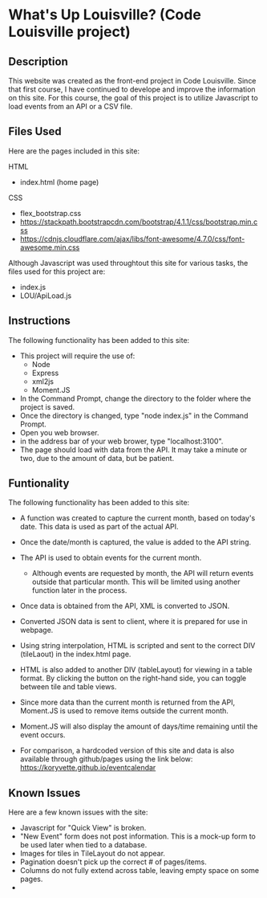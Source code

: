 # What's Up Louisville? (Code Louisville project)

## Description  
This website was created as the front-end project in Code Louisville.  Since that first course, I have continued to develope and improve the information on this site.  For this course, the goal of this project is to utilize Javascript to load events from an API or a CSV file.  
  
## Files Used
Here are the pages included in this site:  

HTML
* index.html (home page)
  
CSS  
* flex_bootstrap.css  
* https://stackpath.bootstrapcdn.com/bootstrap/4.1.1/css/bootstrap.min.css  
* https://cdnjs.cloudflare.com/ajax/libs/font-awesome/4.7.0/css/font-awesome.min.css
  
  
Although Javascript was used throughtout this site for various tasks, the files used for this project are:    
* index.js  
* LOU/ApiLoad.js

## Instructions  
The following functionality has been added to this site:
  
* This project will require the use of:  
   * Node  
   * Express
   * xml2js  
   * Moment.JS
* In the Command Prompt, change the directory to the folder where the project is saved.
* Once the directory is changed, type "node index.js" in the Command Prompt.  
* Open you web browser.  
* in the address bar of your web brower, type "localhost:3100".
* The page should load with data from the API.  It may take a minute or two, due to the amount of data, but be patient.    

## Funtionality  
The following functionality has been added to this site:
  
* A function was created to capture the current month, based on today's date.  This data is used as part of the actual API.  
* Once the date/month is captured, the value is added to the API string.  
* The API is used to obtain events for the current month.  
    * Although events are requested by month, the API will return events outside that particular month.  This will be limited using another function later in the process.  
* Once data is obtained from the API, XML is converted to JSON.  
* Converted JSON data is sent to client, where it is prepared for use in webpage.  
* Using string interpolation, HTML is scripted and sent to the correct DIV (tileLaout) in the index.html page.  
* HTML is also added to another DIV (tableLayout) for viewing in a table format.  By clicking the button on the right-hand side, you can toggle between tile and table views.  
* Since more data than the current month is returned from the API, Moment.JS is used to remove items outside the current month.  
* Moment.JS will also display the amount of days/time remaining until the event occurs.  

* For comparison, a hardcoded version of this site and data is also available through github/pages using the link below:  
  https://koryvette.github.io/eventcalendar

  
## Known Issues  
Here are a few known issues with the site:  
* Javascript for "Quick View" is broken.  
* "New Event" form does not post information.  This is a mock-up form to be used later when tied to a database.
* Images for tiles in TileLayout do not appear.  
* Pagination doesn't pick up the correct # of pages/items.  
* Columns do not fully extend across table, leaving empty space on some pages.  
* 


